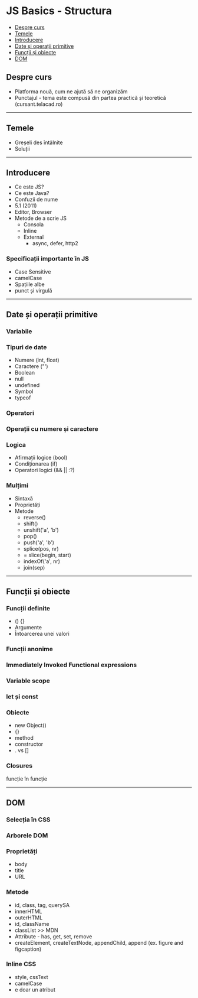 # JS Basics - Structura

* [Despre curs](#despre-curs)
* [Temele](#temele)
* [Introducere](#introducere)
* [Date și operații primitive](#date-și-operații-primitive)
* [Funcții și obiecte](#funcții-și-obiecte)
* [DOM](#dom)

## Despre curs

* Platforma nouă, cum ne ajută să ne organizăm
* Punctajul - tema este compusă din partea practică și teoretică \(cursant.telacad.ro\)

---

## Temele

* Greșeli des întâlnite
* Soluții

---

## Introducere

* Ce este JS?
* Ce este Java?
* Confuzii de nume
* 5.1 \(2011\)
* Editor, Browser
* Metode de a scrie JS
  * Consola
  * Inline
  * External
    * async, defer, http2

### Specificații importante în JS

* Case Sensitive
* camelCase
* Spațiile albe
* punct și virgulă

---

## Date și operații primitive

### Variabile

### Tipuri de date

* Numere \(int, float\)
* Caractere \("'\)
* Boolean
* null
* undefined
* Symbol
* typeof

### Operatori

### Operații cu numere și caractere

### Logica

* Afirmații logice \(bool\)
* Condiționarea \(if\)
* Operatori logici \(&& \|\| :?\)

### Mulțimi

* Sintaxă
* Proprietăți
* Metode
  * reverse\(\)
  * shift\(\)
  * unshift\('a', 'b'\)
  * pop\(\)
  * push\('a', 'b'\)
  * splice\(pos, nr\)
  * = slice\(begin, start\)
  * indexOf\('a', nr\)
  * join\(sep\)

---

## Funcții și obiecte

### Funcții definite

* \(\) {}
* Argumente
* Întoarcerea unei valori

### Funcții anonime

### Immediately Invoked Functional expressions

### Variable scope

### let și const

### Obiecte

* new Object\(\)
* {}
* method
* constructor
* . vs \[\]

### Closures

funcție în funcție

---

## DOM

### Selecția în CSS

### Arborele DOM

### Proprietăți

* body
* title
* URL

### Metode

* id, class, tag, querySA
* innerHTML
* outerHTML
* id, className
* classList &gt;&gt; MDN
* Attribute - has, get, set, remove
* createElement, createTextNode, appendChild, append \(ex. figure and figcaption\)

### Inline CSS

* style, cssText
* camelCase
* e doar un atribut



